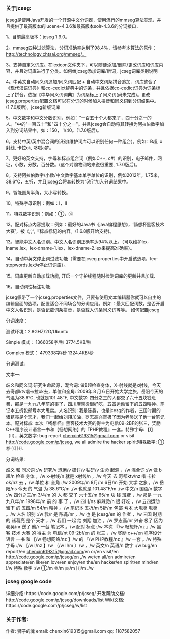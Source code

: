 <h3>关于jcseg: </h3>

jcseg是使用Java开发的一个开源中文分词器，使用流行的mmseg算法实现，并且提供了最高版本的lucene-4.3.6和最高版本solr-4.3.6的分词接口．


1。目前最高版本：jcseg 1.9.0。

2。mmseg四种过滤算法，分词准确率达到了98.4%，请参考本算法的原作：http://technology.chtsai.org/mmseg/。

3。支持自定义词库。在lexicon文件夹下，可以随便添加/删除/更改词库和词库内容，并且对词库进行了分类。如何给jcseg添加词库/新词，jcseg词库类别说明

4。中英文自动同义词追加/同义词匹配 + 自动中文词条拼音追加．词库整合了《现代汉语词典》和cc-cedict辞典中的词条，并且依据cc-cedict词典为词条标上了拼音，依据《中华同义词词典》为词条标上了同义词(尚未完成)。更改jcseg.properties配置文档可以在分词的时候加入拼音和同义词到分词结果中。(1.7.0版后)，jcseg新版词库

5。中文数字和中文分数识别，例如："一百五十个人都来了，四十分之一的人。"中的"一百五十"和"四十分之一"。并且jcseg会自动将其转换为阿拉伯数字加入到分词结果中。如：150， 1/40。(1.7.0版后)。

6。支持中英/英中混合词的识别(维护词库可以识别任何一种组合)。例如：B超, x射线, 卡拉ok, 哆啦a梦。

7。更好的英文支持，字母和标点组合词（例如C++, c#）的识别，电子邮件，网址，小数，分数，百分数。(这个对购物网站来说很重要, 1.7.0版后)。

8。支持阿拉伯数字/小数/中文数字基本单字单位的识别，例如2012年，1.75米，38.6℃，五折，并且jcseg会将其转换为“5折”加入分词结果中。

9。智能圆角半角，大小写转换。

10。特殊字母识别：例如：Ⅰ，Ⅱ

11。特殊数字识别：例如：①，⑩

12。配对标点内容提取：例如：最好的Java书《java编程思想》，‘畅想杯黑客技术大赛’，被《,‘,“,『标点标记的内容。(1.6.8版开始支持)。

13。智能中文人名识别。中文人名识别正确率达94%以上。（可以维护lex-lname.lex，lex-dname-1.lex，lex-dname-2.lex来提高准确率）。

14。自动中英文停止词过滤功能（需要在jcseg.properties中开启该选项，lex-stopwords.lex为停止词词库）。

15。词库更新自动加载功能, 开启一个守护线程随时检测词库的更新并且加载.

16。自动词性标注功能.

jcseg佩带了一个jcseg.properties文件，只要有使用文本编辑器你就可以自主的编辑里面的选项，配置适合不同场合的分词应用。例如：最大匹配词数，是否开启中文人名识别，是否记载词条拼音，是否载入词条同义词等等。 如何配置jcseg


分词速度：

测试环境：2.8GHZ/2G/Ubuntu

Simple 模式： 1366058字/秒 3774.5KB/秒

Complex 模式： 479338字/秒 1324.4KB/秒


分词测试:

文本一: 

歧义和同义词:研究生命起源，混合词: 做B超检查身体，X-射线就是x射线，今天去奇都ktv唱卡拉ok去，单位和全角: 2009年８月６日开始大学之旅，岳阳今天的气温为38.6℃, 也就是101.48℉, 中文数字: 四分之三的人都交了六十五块钱班费，那是一九九八年前的事了，四川麻辣烫很好吃，五四运动留下的五四精神。笔记本五折包邮亏本大甩卖。人名识别: 我是陈鑫，也是jcesg的作者，三国时期的诸葛亮是个天才，我们一起给刘翔加油，罗志高兴奋极了因为老吴送了他一台笔记本。配对标点: 本次『畅想杯』黑客技术大赛的得主为电信09-2BF的张三，奖励C++程序设计语言一书和【畅想网络】的『PHP教程』一套。特殊字母: 【Ⅰ】（Ⅱ），英文数字: bug report chenxin619315@gmail.com or visit http://code.google.com/p/jcseg, we all admire the hacker spirit!特殊数字: ① ⑩ ⑽ ㈩.

分词结果:

歧义 和 同义词 :/w 研究/v 琢磨/v 研讨/v 钻研/v 生命 起源 ，/w 混合词 :/w 做 b超/n 检查 身体 ，/w x-射线/n 就是 x射线/n ，/w 今天 去 奇都ktv/nz 唱 卡拉ok/nz 去 ，/w 单位 和 全角 :/w 2009年/m 8月/m 6日/m 开始 大学 之旅 ，/w 岳阳/ns 今天 的 气温 为 38.6℃/m ,/w 也就是 101.48℉/m ,/w 中文/n 国语/n 数字 :/w 四分之三/m 3/4/m 的 人 都 交了 六十五/m 65/m 块 钱 班费 ，/w 那是 一九九八年/m 1998年/m 前 的 事 了 ，/w 四川/ns 麻辣烫/n 很 好吃 ，/w 五四运动 留下 的 五四/m 54/m 精神 。/w 笔记本 五折/m 5折/m 包邮 亏本 大甩卖 甩卖 。/w 人名 识别 :/w 我/r 是 陈鑫/nr ，/w 也 是 jcesg/en 的 作者 ，/w 三国 时期 的 诸葛亮 是个 天才 ，/w 我们 一起 给 刘翔 加油 ，/w 罗志高/nr 兴奋 极了 因为 老吴/nr 送了 他/r 一台 笔记本 。/w 配对 标点 :/w 本次 『/w 畅想杯/nz 』/w 黑客 技术 大赛 的 得主 为 电信/nt 09-2bf/en 的 张三 ，/w 奖励 c++/en 程序设计 语言 一书 和 【/w 畅想网络/nz 】/w 的 『/w PHP教程/nz 』/w 一套 。/w 特殊 字母 :/w 【/w Ⅰ/nz 】/w （/w Ⅱ/m ）/w ，/w 英文/n 英语/n 数字 :/w bug/en report/en chenxin619315@gmail.com/en or/en visit/en http://code.google.com/p/jcseg/en ,/w we/en all/en admire/en appreciate/en like/en love/en enjoy/en the/en hacker/en spirit/en mind/en !/w 特殊 数字 :/w ①/m ⑩/m ⑽/m ㈩/m ./w
 
<h3>jcseg google code</h3>
详细介绍: https://code.google.com/p/jcseg/
开发帮助文档: http://code.google.com/p/jcseg/downloads/list
Wiki文档: https://code.google.com/p/jcseg/w/list

<h3>关于作者: </h3>
作者: 狮子的魂
email: chenxin619315@gmail.com
qq: 1187582057

